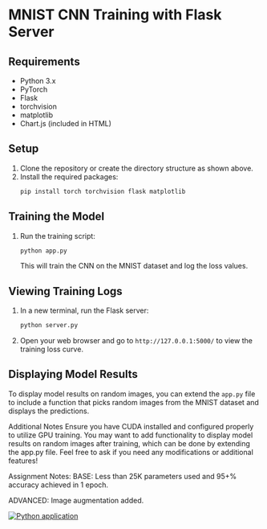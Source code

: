 # MNIST CNN Training with Flask Server

## Requirements
- Python 3.x
- PyTorch
- Flask
- torchvision
- matplotlib
- Chart.js (included in HTML)

## Setup
1. Clone the repository or create the directory structure as shown above.
2. Install the required packages:
   ```bash
   pip install torch torchvision flask matplotlib
   ```

## Training the Model
1. Run the training script:
   ```bash
   python app.py
   ```
   This will train the CNN on the MNIST dataset and log the loss values.

## Viewing Training Logs
1. In a new terminal, run the Flask server:
   ```bash
   python server.py
   ```
2. Open your web browser and go to `http://127.0.0.1:5000/` to view the training loss curve.

## Displaying Model Results
To display model results on random images, you can extend the `app.py` file to include a function that picks random images from the MNIST dataset and displays the predictions.

Additional Notes
Ensure you have CUDA installed and configured properly to utilize GPU training.
You may want to add functionality to display model results on random images after training, which can be done by extending the app.py file.
Feel free to ask if you need any modifications or additional features!

Assignment Notes:
BASE: Less than 25K parameters used and 95+% accuracy achieved in 1 epoch.

ADVANCED: Image augmentation added.

[![Python application](https://github.com/stokkangri/ERAV3/actions/workflows/python-app.yml/badge.svg)](https://github.com/stokkangri/ERAV3/actions/workflows/python-app.yml)
